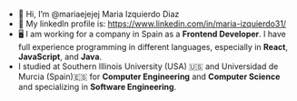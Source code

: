 - 👋 Hi, I’m @mariaejejej Maria Izquierdo Diaz
- 📨 My linkedln profile is: https://www.linkedin.com/in/maria-izquierdo31/ 
- 🖥 I am working for a company in Spain as a **Frontend Developer**. I have full experience programming in different languages, especially in **React**, **JavaScript**, and **Java**.
- I studied at Southern Illinois University (USA) 🇺🇸 and Universidad de Murcia (Spain)🇪🇸 for **Computer Engineering** and **Computer Science** and specializing in **Software Engineering**.
